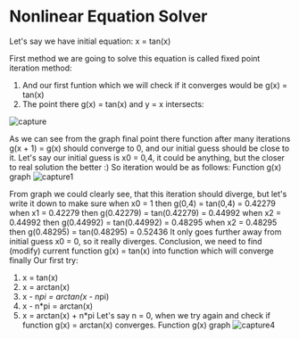 # Nonlinear Equation Solver
Let's say we have initial equation: x = tan(x)

First method we are going to solve this equation is called fixed point iteration method:
1) And our first funtion which we will check if it converges would be g(x) = tan(x)
2) The point there g(x) = tan(x) and y = x intersects: 

![capture](https://user-images.githubusercontent.com/14164123/30591336-33941ff0-9cf7-11e7-8e0b-cbe70af0eb76.PNG)

As we can see from the graph final point there function after many iterations g(x + 1) = g(x) should converge to 0, and our initial guess should be close to it. Let's say our initial guess is x0 = 0,4, it could be anything, but the closer to real solution the better :) So iteration would be as follows:
Function g(x) graph
![capture1](https://user-images.githubusercontent.com/14164123/30592401-728778e8-9cfb-11e7-97c9-380e69f25349.PNG)
  
From graph we could clearly see, that this iteration should diverge, but let's write it down to make sure
       when  x0 = 1         then    g(0,4)      =     tan(0,4)        = 0.42279
       when  x1 = 0.42279   then    g(0.42279)  =     tan(0.42279)    = 0.44992
       when  x2 = 0.44992   then    g(0.44992)  =     tan(0.44992)    = 0.48295
       when  x2 = 0.48295   then    g(0.48295)  =     tan(0.48295)    = 0.52436
It only goes further away from initial guess x0 = 0, so it really diverges. Conclusion, we need to find (modify) current function g(x) = tan(x) into function which will converge finally
Our first try:
1) x = tan(x)   
2) x = arctan(x)
3) x - n*pi = arctan(x - n*pi)
4) x - n*pi = arctan(x)
5) x = arctan(x) + n*pi
Let's say n = 0, when we try again and check if function g(x) = arctan(x) converges. Function g(x) graph
  ![capture4](https://user-images.githubusercontent.com/14164123/30593914-093edb00-9d01-11e7-9e8c-4b746bc9d917.PNG)
